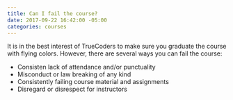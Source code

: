 ```yaml
---
title: Can I fail the course?
date: 2017-09-22 16:42:00 -05:00
categories: courses
---
```


It is in the best interest of TrueCoders to make sure you graduate the course with flying colors. However, there are several ways you can fail the course:

* Consisten lack of attendance and/or punctuality
* Misconduct or law breaking of any kind
* Consistently failing course material and assignments
* Disregard or disrespect for instructors
